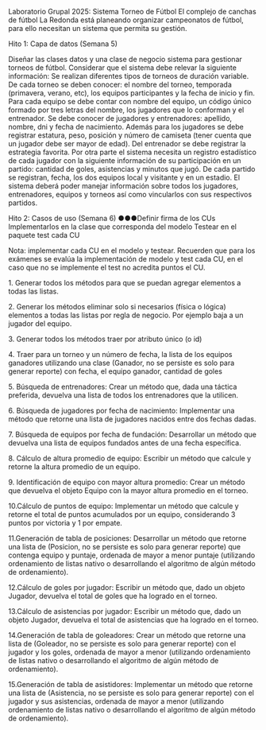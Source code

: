 Laboratorio Grupal 2025: Sistema Torneo de Fútbol
El complejo de canchas de fútbol La Redonda está planeando organizar campeonatos de
fútbol, para ello necesitan un sistema que permita su gestión.

Hito 1: Capa de datos (Semana 5)

Diseñar las clases datos y una clase de negocio sistema para gestionar torneos de fútbol.
Considerar que el sistema debe relevar la siguiente información:
Se realizan diferentes tipos de torneos de duración variable. De cada torneo se deben conocer:
el nombre del torneo, temporada (primavera, verano, etc), los equipos participantes y la fecha
de inicio y fin.
Para cada equipo se debe contar con nombre del equipo, un código único formado por tres
letras del nombre, los jugadores que lo conforman y el entrenador. Se debe conocer de
jugadores y entrenadores: apellido, nombre, dni y fecha de nacimiento. Además para los
jugadores se debe registrar estatura, peso, posición y número de camiseta (tener cuenta que
un jugador debe ser mayor de edad). Del entrenador se debe registrar la estrategia favorita.
Por otra parte el sistema necesita un registro estadístico de cada jugador con la siguiente
información de su participación en un partido: cantidad de goles, asistencias y minutos que
jugó.
De cada partido se registran, fecha, los dos equipos local y visitante y en un estadio.
El sistema deberá poder manejar información sobre todos los jugadores,
 entrenadores,
equipos y torneos así como vincularlos con sus respectivos partidos.

Hito 2: Casos de uso (Semana 6)
●​●​●​Definir firma de los CUs
Implementarlos en la clase que corresponda del modelo
Testear en el paquete test cada CU

Nota: implementar cada CU en el modelo y testear. Recuerden que para los exámenes se
evalúa la implementación de modelo y test cada CU, en el caso que no se implemente el test
no acredita puntos el CU.

1.​ Generar todos los métodos para que se puedan agregar elementos a todas las
listas.

2.​ Generar los métodos eliminar solo si necesarios (física o lógica) elementos a
todas las listas por regla de negocio. Por ejemplo baja a un jugador del equipo.

3.​ Generar todos los métodos traer por atributo único (o id)

4.​ Traer para un torneo y un número de fecha, la lista de los equipos ganadores
utilizando una clase (Ganador, no se persiste es solo para generar reporte) con
fecha, el equipo ganador, cantidad de goles

5.​ Búsqueda de entrenadores: Crear un método que, dada una táctica preferida,
devuelva una lista de todos los entrenadores que la utilicen.

6.​ Búsqueda de jugadores por fecha de nacimiento: Implementar una método que
retorne una lista de jugadores nacidos entre dos fechas dadas.

7.​ Búsqueda de equipos por fecha de fundación: Desarrollar un método que devuelva
una lista de equipos fundados antes de una fecha específica.

8.​ Cálculo de altura promedio de equipo: Escribir un método que calcule y retorne la
altura promedio de un equipo.

9.​ Identificación de equipo con mayor altura promedio: Crear un método que devuelva
el objeto Equipo con la mayor altura promedio en el torneo.

10.​Cálculo de puntos de equipo: Implementar un método que calcule y retorne el total de
puntos acumulados por un equipo, considerando 3 puntos por victoria y 1 por empate.

11.​Generación de tabla de posiciones: Desarrollar un método que retorne una lista de
(Posicion, no se persiste es solo para generar reporte) que contenga equipo y puntaje,
ordenada de mayor a menor puntaje (utilizando ordenamiento de listas nativo o
desarrollando el algoritmo de algún método de ordenamiento).

12.​Cálculo de goles por jugador: Escribir un método que, dado un objeto Jugador,
devuelva el total de goles que ha logrado en el torneo.

13.​Cálculo de asistencias por jugador: Escribir un método que, dado un objeto Jugador,
devuelva el total de asistencias que ha logrado en el torneo.

14.​Generación de tabla de goleadores: Crear un método que retorne una lista de
(Goleador, no se persiste es solo para generar reporte) con el jugador y los goles,
ordenada de mayor a menor (utilizando ordenamiento de listas nativo o desarrollando el
algoritmo de algún método de ordenamiento).

15.​Generación de tabla de asistidores: Implementar un método que retorne una lista de
(Asistencia, no se persiste es solo para generar reporte) con el jugador y sus
asistencias, ordenada de mayor a menor (utilizando ordenamiento de listas nativo o
desarrollando el algoritmo de algún método de ordenamiento).
